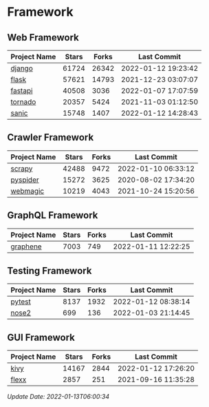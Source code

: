 # Framework

## Web Framework
| Project Name | Stars | Forks | Last Commit |
| ------------ | ----- | ----- | ----------- |
| [django](https://github.com/django/django) | 61724 | 26342 | 2022-01-12 19:23:42 |
| [flask](https://github.com/pallets/flask) | 57621 | 14793 | 2021-12-23 03:07:07 |
| [fastapi](https://github.com/tiangolo/fastapi) | 40508 | 3036 | 2022-01-07 17:07:59 |
| [tornado](https://github.com/tornadoweb/tornado) | 20357 | 5424 | 2021-11-03 01:12:50 |
| [sanic](https://github.com/sanic-org/sanic) | 15748 | 1407 | 2022-01-12 14:28:43 |

## Crawler Framework
| Project Name | Stars | Forks | Last Commit |
| ------------ | ----- | ----- | ----------- |
| [scrapy](https://github.com/scrapy/scrapy) | 42488 | 9472 | 2022-01-10 06:33:12 |
| [pyspider](https://github.com/binux/pyspider) | 15272 | 3625 | 2020-08-02 17:34:20 |
| [webmagic](https://github.com/code4craft/webmagic) | 10219 | 4043 | 2021-10-24 15:20:56 |

## GraphQL Framework
| Project Name | Stars | Forks | Last Commit |
| ------------ | ----- | ----- | ----------- |
| [graphene](https://github.com/graphql-python/graphene) | 7003 | 749 | 2022-01-11 12:22:25 |

## Testing Framework
| Project Name | Stars | Forks | Last Commit |
| ------------ | ----- | ----- | ----------- |
| [pytest](https://github.com/pytest-dev/pytest) | 8137 | 1932 | 2022-01-12 08:38:14 |
| [nose2](https://github.com/nose-devs/nose2) | 699 | 136 | 2022-01-03 21:14:45 |

## GUI Framework
| Project Name | Stars | Forks | Last Commit |
| ------------ | ----- | ----- | ----------- |
| [kivy](https://github.com/kivy/kivy) | 14167 | 2844 | 2022-01-12 17:26:20 |
| [flexx](https://github.com/flexxui/flexx) | 2857 | 251 | 2021-09-16 11:35:28 |

*Update Date: 2022-01-13T06:00:34*